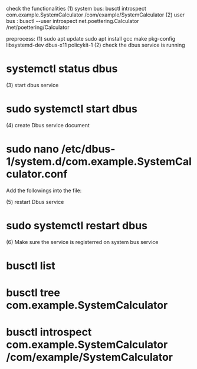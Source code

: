 check the functionalities
(1) system bus:  busctl introspect com.example.SystemCalculator /com/example/SystemCalculator
(2) user bus  :  busctl --user introspect net.poettering.Calculator /net/poettering/Calculator

preprocess:
(1)
sudo apt update
sudo apt install gcc make pkg-config libsystemd-dev dbus-x11 policykit-1
(2) check the dbus service is running
# systemctl status dbus
(3) start dbus service
# sudo systemctl start dbus
(4) create Dbus service document
# sudo nano /etc/dbus-1/system.d/com.example.SystemCalculator.conf
Add the followings into the file:

<!DOCTYPE busconfig PUBLIC "-//freedesktop//DTD D-BUS Bus Configuration 1.0//EN"
 "http://www.freedesktop.org/standards/dbus/1.0/busconfig.dtd">
<busconfig>
  <policy user="openbmc">
    <allow own="com.example.SystemCalculator"/>
    <allow send_destination="com.example.SystemCalculator"/>
    <allow send_interface="com.example.SystemCalculator"/>
  </policy>
</busconfig>

(5) restart Dbus service
# sudo systemctl restart dbus

(6) Make sure the service is registerred on system bus service
# busctl list
# busctl tree com.example.SystemCalculator
# busctl introspect com.example.SystemCalculator /com/example/SystemCalculator




